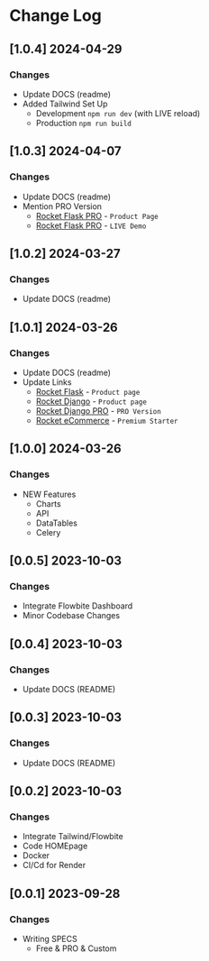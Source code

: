 # Change Log

## [1.0.4] 2024-04-29
### Changes

- Update DOCS (readme)
- Added Tailwind Set Up
  - Development `npm run dev` (with LIVE reload)
  - Production `npm run build`

## [1.0.3] 2024-04-07
### Changes

- Update DOCS (readme)
- Mention PRO Version
  - [Rocket Flask PRO](https://appseed.us/product/rocket-pro/flask/) - `Product Page`
  - [Rocket Flask PRO](https://rocket-flask-pro.onrender.com/) - `LIVE Demo`

## [1.0.2] 2024-03-27
### Changes

- Update DOCS (readme)

## [1.0.1] 2024-03-26
### Changes

- Update DOCS (readme)
- Update Links
  - [Rocket Flask](https://appseed.us/product/rocket/flask/) - `Product page`
  - [Rocket Django](https://appseed.us/product/rocket/django/) - `Product page`
  - [Rocket Django PRO](https://appseed.us/product/rocket-pro/django/) - `PRO Version`
  - [Rocket eCommerce](https://appseed.us/product/rocket-ecommerce/django/) - `Premium Starter`

## [1.0.0] 2024-03-26
### Changes

- NEW Features
  - Charts
  - API
  - DataTables 
  - Celery

## [0.0.5] 2023-10-03
### Changes

- Integrate Flowbite Dashboard
- Minor Codebase Changes

## [0.0.4] 2023-10-03
### Changes

- Update DOCS (README) 

## [0.0.3] 2023-10-03
### Changes

- Update DOCS (README) 

## [0.0.2] 2023-10-03 
### Changes

- Integrate Tailwind/Flowbite
- Code HOMEpage
- Docker
- CI/Cd for Render 

## [0.0.1] 2023-09-28 
### Changes

- Writing SPECS 
  - Free & PRO & Custom
